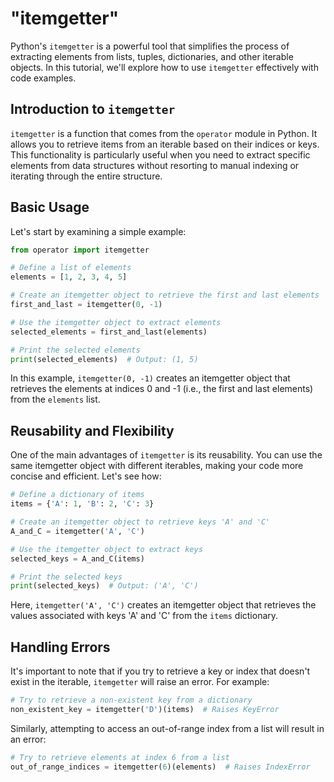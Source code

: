 # "itemgetter"

Python's `itemgetter` is a powerful tool that simplifies the process of extracting elements from lists, tuples, dictionaries, and other iterable objects. In this tutorial, we'll explore how to use `itemgetter` effectively with code examples.

## Introduction to `itemgetter`

`itemgetter` is a function that comes from the `operator` module in Python. It allows you to retrieve items from an iterable based on their indices or keys. This functionality is particularly useful when you need to extract specific elements from data structures without resorting to manual indexing or iterating through the entire structure.

## Basic Usage

Let's start by examining a simple example:

```python
from operator import itemgetter

# Define a list of elements
elements = [1, 2, 3, 4, 5]

# Create an itemgetter object to retrieve the first and last elements
first_and_last = itemgetter(0, -1)

# Use the itemgetter object to extract elements
selected_elements = first_and_last(elements)

# Print the selected elements
print(selected_elements)  # Output: (1, 5)
```

In this example, `itemgetter(0, -1)` creates an itemgetter object that retrieves the elements at indices 0 and -1 (i.e., the first and last elements) from the `elements` list.

## Reusability and Flexibility

One of the main advantages of `itemgetter` is its reusability. You can use the same itemgetter object with different iterables, making your code more concise and efficient. Let's see how:

```python
# Define a dictionary of items
items = {'A': 1, 'B': 2, 'C': 3}

# Create an itemgetter object to retrieve keys 'A' and 'C'
A_and_C = itemgetter('A', 'C')

# Use the itemgetter object to extract keys
selected_keys = A_and_C(items)

# Print the selected keys
print(selected_keys)  # Output: ('A', 'C')
```

Here, `itemgetter('A', 'C')` creates an itemgetter object that retrieves the values associated with keys 'A' and 'C' from the `items` dictionary.

## Handling Errors

It's important to note that if you try to retrieve a key or index that doesn't exist in the iterable, `itemgetter` will raise an error. For example:

```python
# Try to retrieve a non-existent key from a dictionary
non_existent_key = itemgetter('D')(items)  # Raises KeyError
```

Similarly, attempting to access an out-of-range index from a list will result in an error:

```python
# Try to retrieve elements at index 6 from a list
out_of_range_indices = itemgetter(6)(elements)  # Raises IndexError
```
